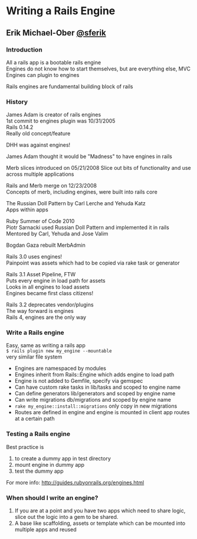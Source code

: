 # Writing a Rails Engine
## Erik Michael-Ober [@sferik](https://twitter.com/sferik)

### Introduction
All a rails app is a bootable rails engine  
Engines do not know how to start themselves, but are everything else, MVC  
Engines can plugin to engines  

Rails engines are fundamental building block of rails

### History
James Adam is creator of rails engines  
1st commit to engines plugin was 10/31/2005  
Rails 0.14.2  
Really old concept/feature  

DHH was against engines!

James Adam thought it would be "Madness" to have engines in rails
  
Merb slices introduced on 05/21/2008
Slice out bits of functionality and use across multiple applications

Rails and Merb merge on 12/23/2008  
Concepts of merb, including engines, were built into rails core

The Russian Doll Pattern by Carl Lerche and Yehuda Katz  
Apps within apps

Ruby Summer of Code 2010  
Piotr Sarnacki used Russian Doll Pattern and implemented it in rails  
Mentored by Carl, Yehuda and Jose Valim 

Bogdan Gaza rebuilt MerbAdmin

Rails 3.0 uses engines!  
Painpoint was assets which had to be copied via rake task or generator

Rails 3.1 Asset Pipeline, FTW  
Puts every engine in load path for assets  
Looks in all engines to load assets  
Engines became first class citizens!

Rails 3.2 deprecates vendor/plugins  
The way forward is engines  
Rails 4, engines are the only way

### Write a Rails engine

Easy, same as writing a rails app  
`$ rails plugin new my_engine --mountable`  
very similar file system  

 * Engines are namespaced by modules
 * Engines inherit from Rails::Engine which adds engine to load path
 * Engine is not added to Gemfile, specify via gemspec
 * Can have custom rake tasks in lib/tasks and scoped to engine name
 * Can define generators lib/generators and scoped by engine name
 * Can write migrations db/migrations and scoped by engine name
  * `rake my_engine::install::migrations` only copy in new migrations
 * Routes are defined in engine and engine is mounted in client app
   routes at a certain path

### Testing a Rails engine

Best practice is 
 1. to create a dummy app in test directory
 2. mount engine in dummy app
 3. test the dummy app

For more info: http://guides.rubyonrails.org/engines.html

### When should I write an engine?

1. If you are at a point and you have two apps which need to share logic,
slice out the logic into a gem to be shared.
2. A base like scaffolding, assets or template which can be mounted
into multiple apps and reused

